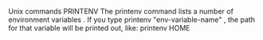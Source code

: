 Unix commands
  PRINTENV
The printenv command lists a number of environment variables . 
 If you type printenv "env-variable-name" , the path for that variable will be printed out, like: printenv HOME 
